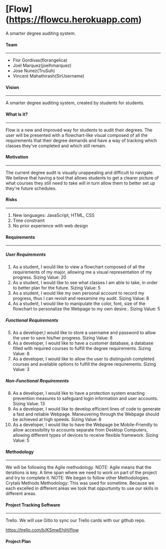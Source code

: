 [Flow] (https://flowcu.herokuapp.com)
======
A smarter degree auditing system.


#### Team
---
- Flor Gordivas(florangelica)
- Joel Marquez(joelhmarquez)
- Jose Nunez(TruSuh)
- Vincent Mahathirash(SirUsername)

#### Vision
---
A smarter degree auditing system, created by students for students.

#### What is it?
---
Flow is a new and improved way for students to audit their degrees. The user will be presented with a flowchart-like visual composed of all the requirements that their degree demands and have a way of tracking which classes they've completed and which still remain. 

#### Motivation
---
The current degree audit is visually unappealing and difficult to navigate. We believe that having a tool that allows students to get a clearer picture of what courses they still need to take will in turn allow them to better set up they're future schedules.

#### Risks
---
1. New languages: JavaScript, HTML, CSS
2. Time constraint
3. No prior experience with web design

#### Requirements
---
##### User Requirements
1. As a student, I would like to view a flowchart composed of all the requirements of  my major, allowing me a visual representation of my progress. Sizing Value: 20
2. As a student, I would like to see what classes I am able to take, in order to better plan for the future. Sizing Value: 5
3. As a student, I would like my own personal account to record my progress, thus I can revisit and reexamine my audit. Sizing Value: 8
4. As a student, I would like to manipulate the color, font, size of the flowchart to personalize the Webpage to my own desire.. Sizing Value: 5

##### Functional Requirements
5. As a developer,I would like to store a username and password to allow the user to save his/her progress.  Sizing Value: 8
6. As a developer, I would like to have a customer database, a database filled with required courses to fulfill the degree requirements. Sizing Value: 8
7. As a developer, I would like to allow the user to distinguish completed courses and available options to fulfill the degree requirements. Sizing Value: 3

##### Non-Functional Requirements
8. As a developer, I would like to have a protection system enacting prevention measures to safeguard login information and user accounts. Sizing Value: 13
9. As a developer, I would like to develop efficient lines of code to generate a fast and reliable Webpage. Maneuvering through the Webpage should be achieved at high speeds. Sizing Value: 8
10. As a developer, I would like to have the Webpage be Mobile-Friendly to allow accessibility to accounts separate from Desktop Computers, allowing different types of devices to receive flexible framework. Sizing Value: 5

#### Methodology
---
We will be following the Agile methodology.
  NOTE: Agile means that the iterations is key. A time span where we need to work on part of the project and try to complete it. 
    NOTE: We began to follow other Methodologies.
      Crytals Methods Methodology: This was used for sometime. Because we each excelled in different areas we took that oppurtunity to use our skills in different areas. 
#### Project Tracking Software
---
Trello.
We will use Gitlo to sync our Trello cards with our github repo.

https://trello.com/b/KSmwEhjH/flow

#### Project Plan
